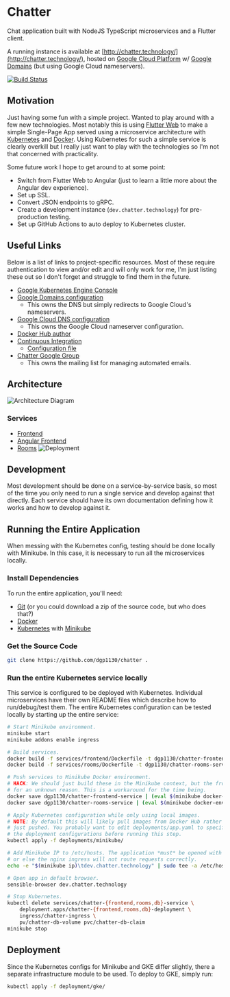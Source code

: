 # Chatter

Chat application built with NodeJS TypeScript microservices and a Flutter client.

A running instance is available at [http://chatter.technology/](http://chatter.technology/),
hosted on [Google Cloud Platform](https://cloud.google.com/) w/
[Google Domains](https://domains.google.com) (but using Google Cloud nameservers).

[![Build Status](https://travis-ci.com/dgp1130/chatter.svg?branch=master)](https://travis-ci.com/dgp1130/chatter)

## Motivation

Just having some fun with a simple project. Wanted to play around with a few new technologies.
Most notably this is using [Flutter Web](https://flutter.dev/web) to make a simple Single-Page App
served using a microservice architecture with [Kubernetes](https://kubernetes.io/) and
[Docker](https://www.docker.com/). Using Kubernetes for such a simple service is clearly overkill
but I really just want to play with the technologies so I'm not that concerned with practicality.

Some future work I hope to get around to at some point:

* Switch from Flutter Web to Angular (just to learn a little more about the Angular dev experience).
* Set up SSL.
* Convert JSON endpoints to gRPC.
* Create a development instance (`dev.chatter.technology`) for pre-production testing.
* Set up GitHub Actions to auto deploy to Kubernetes cluster.

## Useful Links

Below is a list of links to project-specific resources. Most of these require authentication to view
and/or edit and will only work for me, I'm just listing these out so I don't forget and struggle to
find them in the future.

* [Google Kubernetes Engine Console](https://console.cloud.google.com/kubernetes/list?project=chatter-244623)
* [Google Domains configuration](https://domains.google.com/m/registrar/chatter.technology/dns)
  * This owns the DNS but simply redirects to Google Cloud's nameservers.
* [Google Cloud DNS configuration](https://console.cloud.google.com/net-services/dns/zones/chatter-dns-zone?project=chatter-244623)
  * This owns the Google Cloud nameserver configuration.
* [Docker Hub author](https://hub.docker.com/u/dgp1130)
* [Continuous Integration](https://travis-ci.com/dgp1130/chatter)
  * [Configuration file](.travis.yml)
* [Chatter Google Group](https://groups.google.com/forum/#!forum/chatter-technology)
  * This owns the mailing list for managing automated emails.

## Architecture

![Architecture Diagram](https://g.gravizo.com/source/svg?https://raw.githubusercontent.com/dgp1130/chatter/master/doc/architecture.dot)

### Services

* [Frontend](services/frontend/README.md)
* [Angular Frontend](services/ng-frontend/README.md)
* [Rooms](services/rooms/README.md) ![Deployment](https://github.com/dgp1130/chatter/workflows/Docker%20Publish%20Rooms%20Service/badge.svg)

## Development

Most development should be done on a service-by-service basis, so most of the time you only need to
run a single service and develop against that directly. Each service should have its own
documentation defining how it works and how to develop against it.

## Running the Entire Application

When messing with the Kubernetes config, testing should be done locally with Minikube. In this case,
it is necessary to run all the microservices locally.

### Install Dependencies

To run the entire application, you'll need:

* [Git](https://git-scm.com) (or you could download a zip of the source code, but who does that?)
* [Docker](https://docker.com)
* [Kubernetes](https://kubernetes.io/) with
  [Minikube](https://kubernetes.io/docs/setup/learning-environment/minikube/)

### Get the Source Code

```bash
git clone https://github.com/dgp1130/chatter .
```

### Run the entire Kubernetes service locally

This service is configured to be deployed with Kubernetes. Individual microservices have their own
README files which describe how to run/debug/test them. The entire Kubernetes configuration can be
tested locally by starting up the entire service:

```bash
# Start Minikube environment.
minikube start
minikube addons enable ingress

# Build services.
docker build -f services/frontend/Dockerfile -t dgp1130/chatter-frontend-service:latest .
docker build -f services/rooms/Dockerfile -t dgp1130/chatter-rooms-service:latest .

# Push services to Minikube Docker environment.
# HACK: We should just build these in the Minikube context, but the frontend server refuses to build
# for an unknown reason. This is a workaround for the time being.
docker save dgp1130/chatter-frontend-service | (eval $(minikube docker-env) && docker load)
docker save dgp1130/chatter-rooms-service | (eval $(minikube docker-env) && docker load)

# Apply Kubernetes configuration while only using local images.
# NOTE: By default this will likely pull images from Docker Hub rather than using the local ones
# just pushed. You probably want to edit deployments/app.yaml to specify `imagePullPolicy: Never` on
# the deployment configurations before running this step.
kubectl apply -f deployments/minikube/

# Add Minikube IP to /etc/hosts. The application *must* be opened with a *.chatter.technology domain
# or else the nginx ingress will not route requests correctly.
echo -e "$(minikube ip)\tdev.chatter.technology" | sudo tee -a /etc/hosts > /dev/null

# Open app in default browser.
sensible-browser dev.chatter.technology

# Stop Kubernetes.
kubectl delete services/chatter-{frontend,rooms,db}-service \
    deployment.apps/chatter-{frontend,rooms,db}-deployment \
    ingress/chatter-ingress \
    pv/chatter-db-volume pvc/chatter-db-claim
minikube stop
```

## Deployment

Since the Kubernetes configs for Minikube and GKE differ slightly, there a separate infrastructure
module to be used. To deploy to GKE, simply run:

```bash
kubectl apply -f deployment/gke/
```
